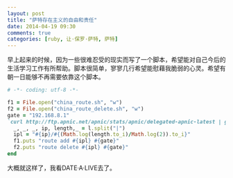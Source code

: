 ```yaml
---
layout: post
title: "萨特存在主义的自由和责任"
date: 2014-04-19 09:30
comments: true
categories: [ruby, 让·保罗·萨特, 萨特]
---
```


<div class="begin-indent2em"></div>
早上起来的时候，因为一些很难忍受的现实而写了一个脚本，希望能对自己今后的生活学习工作有所帮助。脚本很简单，寥寥几行希望能慰藉我脆弱的心灵。希望有朝一日能够不再需要依靠这个脚本。


``` ruby
# -*- coding: utf-8 -*-

f1 = File.open("china_route.sh", "w")
f2 = File.open("china_route_delete.sh", "w")
gate = "192.168.8.1"
`curl http://ftp.apnic.net/apnic/stats/apnic/delegated-apnic-latest | grep "CN|ipv4"`.each_line do |l|
  _, _, _, ip, length,_ = l.split("|")
  ipl = "#{ip}/#{(Math.log(length.to_i)/Math.log(2)).to_i}"
  f1.puts "route add #{ipl} #{gate}"
  f2.puts "route delete #{ipl} #{gate}"
end

```
大概就这样了，我看DATE·A·LIVE去了。
